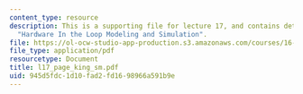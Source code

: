 ```yaml
---
content_type: resource
description: This is a supporting file for lecture 17, and contains details of topic
  "Hardware In the Loop Modeling and Simulation".
file: https://ol-ocw-studio-app-production.s3.amazonaws.com/courses/16-333-aircraft-stability-and-control-fall-2004/945d5fdc1d10fad2fd1698966a591b9e_l17_page_king_sm.pdf
file_type: application/pdf
resourcetype: Document
title: l17_page_king_sm.pdf
uid: 945d5fdc-1d10-fad2-fd16-98966a591b9e
---
```

